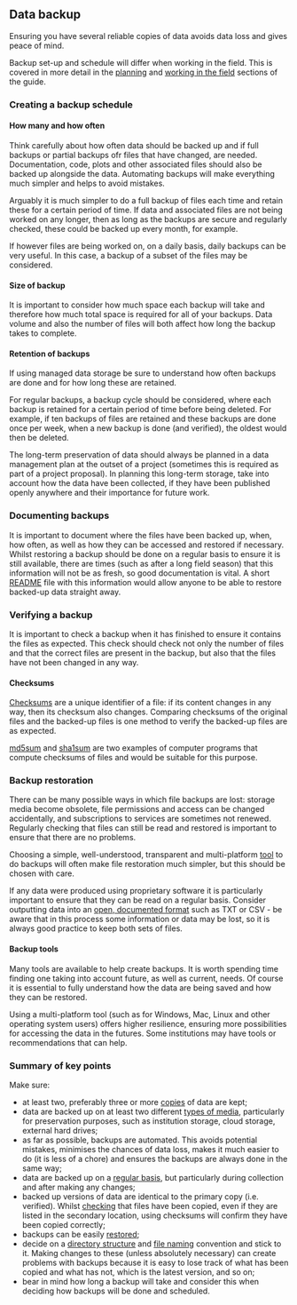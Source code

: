 
## Data backup

Ensuring you have several reliable copies of data avoids data loss and gives peace of mind. 

Backup set-up and schedule will differ when working in the field. This is covered in more detail in the [planning](#before-you-go) and [working in the field](#in-the-field) sections of the guide.

### Creating a backup schedule

#### How many and how often

Think carefully about how often data should be backed up and if full backups or partial backups ofr files that have changed, are needed. Documentation, code, plots and other associated files should also be backed up alongside the data. Automating backups will make everything much simpler and helps to avoid mistakes.

Arguably it is much simpler to do a full backup of files each time and retain these for a certain period of time. If data and associated files are not being worked on any longer, then as long as the backups are secure and regularly checked, these could be backed up every month, for example. 

If however files are being worked on, on a daily basis, daily backups can be very useful. In this case, a backup of a subset of the files may be considered. 
 
#### Size of backup

It is important to consider how much space each backup will take and therefore how much total space is required for all of your backups. Data volume and also the number of files will both affect how long the backup takes to complete.

#### Retention of backups

If using managed data storage be sure to understand how often backups are done and for how long these are retained.

For regular backups, a backup cycle should be considered, where each backup is retained for a certain period of time before being deleted. For example, if ten backups of files are retained and these backups are done once per week, when a new backup is done (and verified), the oldest would then be deleted. 

The long-term preservation of data should always be planned in a data management plan at the outset of a project (sometimes this is required as part of a project proposal). In planning this long-term storage, take into account how the data have been collected, if they have been published openly anywhere and their importance for future work. 

### Documenting backups

It is important to document where the files have been backed up, when, how often, as well as how they can be accessed and restored if necessary. Whilst restoring a backup should be done on a regular basis to ensure it is still available, there are times (such as after a long field season) that this information will not be as fresh, so good documentation is vital. A short [README](#README.txt) file with this information would allow anyone to be able to restore backed-up data straight away.

### Verifying a backup

It is important to check a backup when it has finished to ensure it contains the files as expected. This check should check not only the number of files and that the correct files are present in the backup, but also that the files have not been changed in any way.

#### Checksums

 [Checksums](https://en.wikipedia.org/wiki/Checksum) are a unique identifier of a file: if its content changes in any way, then its checksum also changes. Comparing checksums of the original files and the backed-up files is one method to verify the backed-up files are as expected. 

[md5sum](https://en.wikipedia.org/wiki/Md5sum) and [sha1sum](https://en.wikipedia.org/wiki/Sha1sum) are two examples of computer programs that compute checksums of files and would be suitable for this purpose.  

### Backup restoration

There can be many possible ways in which file backups are lost: storage media become obsolete, file permissions and access can be changed accidentally, and subscriptions to services are sometimes not renewed. Regularly checking that files can still be read and restored is important to ensure that there are no problems.

Choosing a simple, well-understood, transparent and multi-platform [tool](#backup-tools) to do backups will often make file restoration much simpler, but this should be chosen with care.

If any data were produced using proprietary software it is particularly important to ensure that they can be read on a regular basis. Consider outputting data into an [open, documented format](#data-file-formats) such as TXT or CSV - be aware that in this process some information or data may be lost, so it is always good practice to keep both sets of files. 

#### Backup tools

Many tools are available to help create backups. It is worth spending time finding one taking into account future, as well as current, needs. Of course it is essential to fully understand how the data are being saved and how they can be restored.  

Using a multi-platform tool (such as for Windows, Mac, Linux and other operating system users) offers higher resilience, ensuring more possibilities for accessing the data in the futures. Some institutions may have tools or recommendations that can help. 

### Summary of key points

Make sure:

* at least two, preferably three or more [copies](#how-many-and-how-often) of data are kept;
* data are backed up on at least two different [types of media](#storing-data), particularly for preservation purposes, such as institution storage, cloud storage, external hard drives;
* as far as possible, backups are automated. This avoids potential mistakes, minimises the chances of data loss, makes it much easier to do (it is less of a chore) and ensures the backups are always done in the same way;
* data are backed up on a [regular basis](#how-many-and-how-often), but particularly during collection and after making any changes;
* backed up versions of data are identical to the primary copy (i.e. verified). Whilst [checking](#checking-and-restoring-backups) that files have been copied, even if they are listed in the secondary location, using checksums will confirm they have been copied correctly;
* backups can be easily [restored](#checking-and-restoring-backups);
* decide on a [directory structure](#storing-data) and [file naming](#file-naming) convention and stick to it. Making changes to these (unless absolutely necessary) can create problems with backups because it is easy to lose track of what has been copied and what has not, which is the latest version, and so on;
* bear in mind how long a backup will take and consider this when deciding how backups will be done and scheduled.